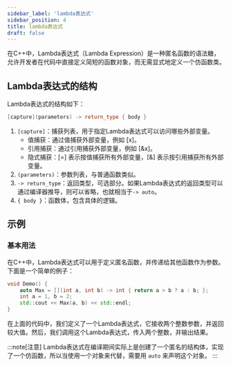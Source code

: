 ```yaml
---
sidebar_label: 'lambda表达式'
sidebar_position: 4
title: lambda表达式
draft: false
---
```


在C++中，Lambda表达式（Lambda Expression）是一种匿名函数的语法糖，允许开发者在代码中直接定义简短的函数对象，而无需显式地定义一个仿函数类。

## Lambda表达式的结构

Lambda表达式的结构如下：

```cpp
[capture](parameters) -> return_type { body }
```
1. `[capture]`：捕获列表，用于指定Lambda表达式可以访问哪些外部变量。
    - 值捕获：通过值捕获外部变量，例如 [x]。
    - 引用捕获：通过引用捕获外部变量，例如 [&x]。
    - 隐式捕获：[=] 表示按值捕获所有外部变量，[&] 表示按引用捕获所有外部变量。
2. `(parameters)`：参数列表，与普通函数类似。
3. `-> return_type`：返回类型，可选部分。如果Lambda表达式的返回类型可以通过编译器推导，则可以省略，也就相当于`-> auto`。
4. `{ body }`：函数体，包含具体的逻辑。

## 示例

### 基本用法

在C++中，Lambda表达式可以用于定义匿名函数，并传递给其他函数作为参数。下面是一个简单的例子：
```cpp
void Demo() {
    auto Max = [](int a, int b) -> int { return a > b ? a : b; };
    int a = 1, b = 2;
    std::cout << Max(a, b) << std::endl;
}
```
在上面的代码中，我们定义了一个Lambda表达式，它接收两个整数参数，并返回较大值。然后，我们调用这个Lambda表达式，传入两个整数，并输出结果。

:::note[注意]
Lambda表达式在编译期间实际上是创建了一个匿名的结构体，实现了一个仿函数，所以当使用一个对象来代替，需要用 `auto` 来声明这个对象。
:::